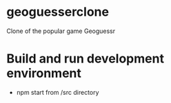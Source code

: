 # geoguesserclone
Clone of the popular game Geoguessr

# Build and run development environment
- npm start from /src directory


